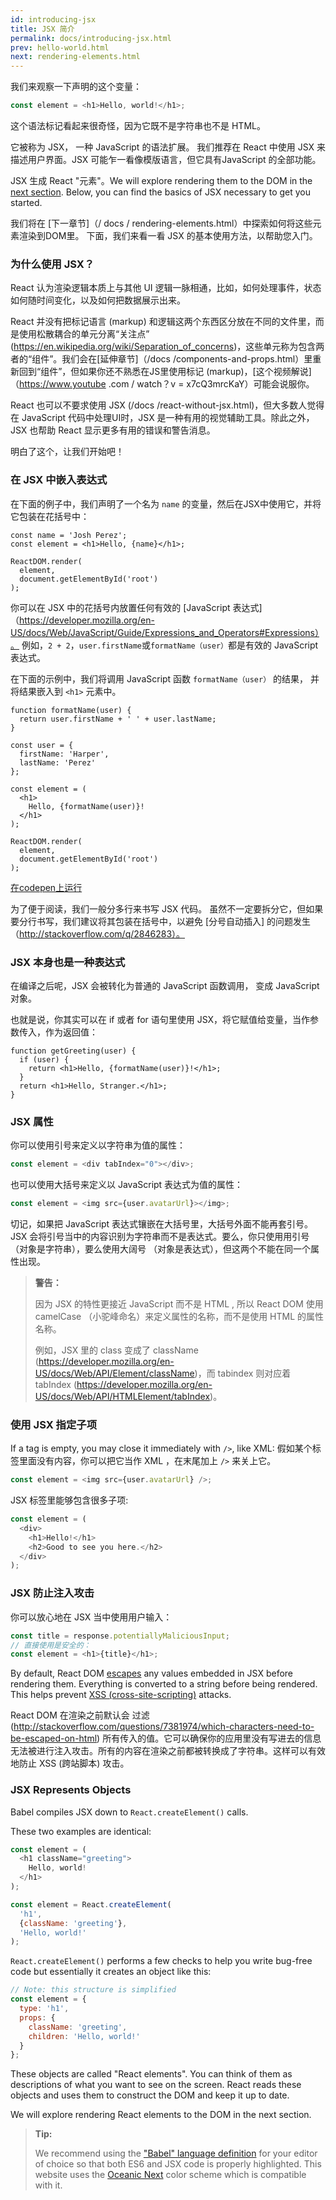 ```yaml
---
id: introducing-jsx
title: JSX 简介
permalink: docs/introducing-jsx.html
prev: hello-world.html
next: rendering-elements.html
---
```


我们来观察一下声明的这个变量：

```js
const element = <h1>Hello, world!</h1>;
```

这个语法标记看起来很奇怪，因为它既不是字符串也不是 HTML。

它被称为 JSX， 一种 JavaScript 的语法扩展。 我们推荐在 React 中使用 JSX 来描述用户界面。JSX 可能乍一看像模版语言，但它具有JavaScript 的全部功能。

JSX 生成 React "元素"。We will explore rendering them to the DOM in the [next section](/docs/rendering-elements.html). Below, you can find the basics of JSX necessary to get you started.

我们将在 [下一章节]（/ docs / rendering-elements.html）中探索如何将这些元素渲染到DOM里。 下面，我们来看一看 JSX 的基本使用方法，以帮助您入门。

### 为什么使用 JSX？

React 认为渲染逻辑本质上与其他 UI 逻辑一脉相通，比如，如何处理事件，状态如何随时间变化，以及如何把数据展示出来。

React 并没有把标记语言 (markup) 和逻辑这两个东西区分放在不同的文件里，而是使用松散耦合的单元分离“关注点” (https://en.wikipedia.org/wiki/Separation_of_concerns)，这些单元称为包含两者的“组件”。我们会在[延伸章节]（/docs /components-and-props.html）里重新回到“组件”，但如果你还不熟悉在JS里使用标记 (markup)，[这个视频解说]（https://www.youtube .com / watch？v = x7cQ3mrcKaY）可能会说服你。

React 也可以不要求使用 JSX (/docs /react-without-jsx.html)，但大多数人觉得在 JavaScript 代码中处理UI时，JSX 是一种有用的视觉辅助工具。除此之外，JSX 也帮助 React 显示更多有用的错误和警告消息。

明白了这个，让我们开始吧！

### 在 JSX 中嵌入表达式

在下面的例子中，我们声明了一个名为 `name` 的变量，然后在JSX中使用它，并将它包装在花括号中：

```js{1,2}
const name = 'Josh Perez';
const element = <h1>Hello, {name}</h1>;

ReactDOM.render(
  element,
  document.getElementById('root')
);
```

你可以在 JSX 中的花括号内放置任何有效的 [JavaScript 表达式]（https://developer.mozilla.org/en-US/docs/Web/JavaScript/Guide/Expressions_and_Operators#Expressions）。 例如，`2 + 2`，`user.firstName`或`formatName（user）`都是有效的 JavaScript 表达式。

在下面的示例中，我们将调用 JavaScript 函数 `formatName（user）` 的结果， 并将结果嵌入到 `<h1>` 元素中。

```js{12}
function formatName(user) {
  return user.firstName + ' ' + user.lastName;
}

const user = {
  firstName: 'Harper',
  lastName: 'Perez'
};

const element = (
  <h1>
    Hello, {formatName(user)}!
  </h1>
);

ReactDOM.render(
  element,
  document.getElementById('root')
);
```

[在codepen上运行](codepen://introducing-jsx)

为了便于阅读，我们一般分多行来书写 JSX 代码。 虽然不一定要拆分它，但如果要分行书写，我们建议将其包装在括号中，以避免 [分号自动插入] 的问题发生（http://stackoverflow.com/q/2846283）。

### JSX 本身也是一种表达式

在编译之后呢，JSX 会被转化为普通的 JavaScript 函数调用， 变成 JavaScript 对象。


也就是说，你其实可以在 if 或者 for 语句里使用 JSX，将它赋值给变量，当作参数传入，作为返回值：

```js{3,5}
function getGreeting(user) {
  if (user) {
    return <h1>Hello, {formatName(user)}!</h1>;
  }
  return <h1>Hello, Stranger.</h1>;
}
```

### JSX 属性

你可以使用引号来定义以字符串为值的属性：

```js
const element = <div tabIndex="0"></div>;
```

也可以使用大括号来定义以 JavaScript 表达式为值的属性：

```js
const element = <img src={user.avatarUrl}></img>;
```

切记，如果把 JavaScript 表达式镶嵌在大括号里，大括号外面不能再套引号。JSX 会将引号当中的内容识别为字符串而不是表达式。要么，你只使用用引号（对象是字符串），要么使用大阔号 （对象是表达式），但这两个不能在同一个属性出现。

>**警告：**
>
>因为 JSX 的特性更接近 JavaScript 而不是 HTML , 所以 React DOM 使用 camelCase （小驼峰命名）来定义属性的名称，而不是使用 HTML 的属性名称。
>
>例如，JSX 里的 class 变成了 className (https://developer.mozilla.org/en-US/docs/Web/API/Element/className)，而 tabindex 则对应着 tabIndex (https://developer.mozilla.org/en-US/docs/Web/API/HTMLElement/tabIndex)。

### 使用 JSX 指定子项

If a tag is empty, you may close it immediately with `/>`, like XML:
假如某个标签里面没有内容，你可以把它当作 XML  ，在末尾加上 `/>` 来关上它。

```js
const element = <img src={user.avatarUrl} />;
```

JSX 标签里能够包含很多子项:

```js
const element = (
  <div>
    <h1>Hello!</h1>
    <h2>Good to see you here.</h2>
  </div>
);
```

### JSX 防止注入攻击

你可以放心地在 JSX 当中使用用户输入：

```js
const title = response.potentiallyMaliciousInput;
// 直接使用是安全的：
const element = <h1>{title}</h1>;
```

By default, React DOM [escapes](http://stackoverflow.com/questions/7381974/which-characters-need-to-be-escaped-on-html) any values embedded in JSX before rendering them.  Everything is converted to a string before being rendered. This helps prevent [XSS (cross-site-scripting)](https://en.wikipedia.org/wiki/Cross-site_scripting) attacks.

React DOM 在渲染之前默认会 过滤(http://stackoverflow.com/questions/7381974/which-characters-need-to-be-escaped-on-html)  所有传入的值。它可以确保你的应用里没有写进去的信息无法被进行注入攻击。所有的内容在渲染之前都被转换成了字符串。这样可以有效地防止 XSS (跨站脚本) 攻击。

### JSX Represents Objects

Babel compiles JSX down to `React.createElement()` calls.

These two examples are identical:

```js
const element = (
  <h1 className="greeting">
    Hello, world!
  </h1>
);
```

```js
const element = React.createElement(
  'h1',
  {className: 'greeting'},
  'Hello, world!'
);
```

`React.createElement()` performs a few checks to help you write bug-free code but essentially it creates an object like this:

```js
// Note: this structure is simplified
const element = {
  type: 'h1',
  props: {
    className: 'greeting',
    children: 'Hello, world!'
  }
};
```

These objects are called "React elements". You can think of them as descriptions of what you want to see on the screen. React reads these objects and uses them to construct the DOM and keep it up to date.

We will explore rendering React elements to the DOM in the next section.

>**Tip:**
>
>We recommend using the ["Babel" language definition](http://babeljs.io/docs/editors) for your editor of choice so that both ES6 and JSX code is properly highlighted. This website uses the [Oceanic Next](https://labs.voronianski.com/oceanic-next-color-scheme/) color scheme which is compatible with it.
